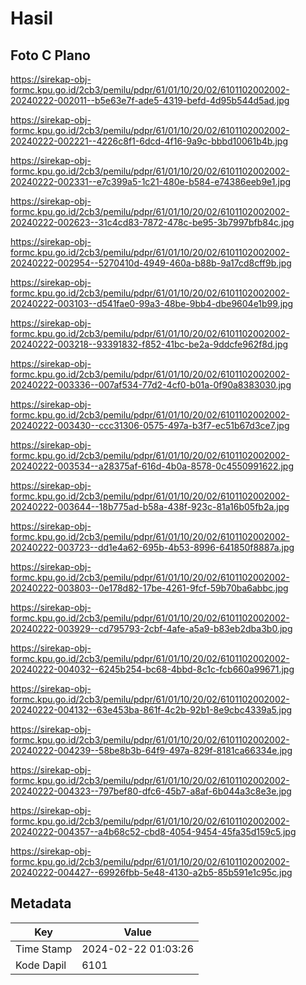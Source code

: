 # Hasil

## Foto C Plano

https://sirekap-obj-formc.kpu.go.id/2cb3/pemilu/pdpr/61/01/10/20/02/6101102002002-20240222-002011--b5e63e7f-ade5-4319-befd-4d95b544d5ad.jpg

https://sirekap-obj-formc.kpu.go.id/2cb3/pemilu/pdpr/61/01/10/20/02/6101102002002-20240222-002221--4226c8f1-6dcd-4f16-9a9c-bbbd10061b4b.jpg

https://sirekap-obj-formc.kpu.go.id/2cb3/pemilu/pdpr/61/01/10/20/02/6101102002002-20240222-002331--e7c399a5-1c21-480e-b584-e74386eeb9e1.jpg

https://sirekap-obj-formc.kpu.go.id/2cb3/pemilu/pdpr/61/01/10/20/02/6101102002002-20240222-002623--31c4cd83-7872-478c-be95-3b7997bfb84c.jpg

https://sirekap-obj-formc.kpu.go.id/2cb3/pemilu/pdpr/61/01/10/20/02/6101102002002-20240222-002954--5270410d-4949-460a-b88b-9a17cd8cff9b.jpg

https://sirekap-obj-formc.kpu.go.id/2cb3/pemilu/pdpr/61/01/10/20/02/6101102002002-20240222-003103--d541fae0-99a3-48be-9bb4-dbe9604e1b99.jpg

https://sirekap-obj-formc.kpu.go.id/2cb3/pemilu/pdpr/61/01/10/20/02/6101102002002-20240222-003218--93391832-f852-41bc-be2a-9ddcfe962f8d.jpg

https://sirekap-obj-formc.kpu.go.id/2cb3/pemilu/pdpr/61/01/10/20/02/6101102002002-20240222-003336--007af534-77d2-4cf0-b01a-0f90a8383030.jpg

https://sirekap-obj-formc.kpu.go.id/2cb3/pemilu/pdpr/61/01/10/20/02/6101102002002-20240222-003430--ccc31306-0575-497a-b3f7-ec51b67d3ce7.jpg

https://sirekap-obj-formc.kpu.go.id/2cb3/pemilu/pdpr/61/01/10/20/02/6101102002002-20240222-003534--a28375af-616d-4b0a-8578-0c4550991622.jpg

https://sirekap-obj-formc.kpu.go.id/2cb3/pemilu/pdpr/61/01/10/20/02/6101102002002-20240222-003644--18b775ad-b58a-438f-923c-81a16b05fb2a.jpg

https://sirekap-obj-formc.kpu.go.id/2cb3/pemilu/pdpr/61/01/10/20/02/6101102002002-20240222-003723--dd1e4a62-695b-4b53-8996-641850f8887a.jpg

https://sirekap-obj-formc.kpu.go.id/2cb3/pemilu/pdpr/61/01/10/20/02/6101102002002-20240222-003803--0e178d82-17be-4261-9fcf-59b70ba6abbc.jpg

https://sirekap-obj-formc.kpu.go.id/2cb3/pemilu/pdpr/61/01/10/20/02/6101102002002-20240222-003929--cd795793-2cbf-4afe-a5a9-b83eb2dba3b0.jpg

https://sirekap-obj-formc.kpu.go.id/2cb3/pemilu/pdpr/61/01/10/20/02/6101102002002-20240222-004032--6245b254-bc68-4bbd-8c1c-fcb660a99671.jpg

https://sirekap-obj-formc.kpu.go.id/2cb3/pemilu/pdpr/61/01/10/20/02/6101102002002-20240222-004132--63e453ba-861f-4c2b-92b1-8e9cbc4339a5.jpg

https://sirekap-obj-formc.kpu.go.id/2cb3/pemilu/pdpr/61/01/10/20/02/6101102002002-20240222-004239--58be8b3b-64f9-497a-829f-8181ca66334e.jpg

https://sirekap-obj-formc.kpu.go.id/2cb3/pemilu/pdpr/61/01/10/20/02/6101102002002-20240222-004323--797bef80-dfc6-45b7-a8af-6b044a3c8e3e.jpg

https://sirekap-obj-formc.kpu.go.id/2cb3/pemilu/pdpr/61/01/10/20/02/6101102002002-20240222-004357--a4b68c52-cbd8-4054-9454-45fa35d159c5.jpg

https://sirekap-obj-formc.kpu.go.id/2cb3/pemilu/pdpr/61/01/10/20/02/6101102002002-20240222-004427--69926fbb-5e48-4130-a2b5-85b591e1c95c.jpg


## Metadata

| Key        | Value               |
| ---------- | ------------------- |
| Time Stamp | 2024-02-22 01:03:26 |
| Kode Dapil | 6101                |



